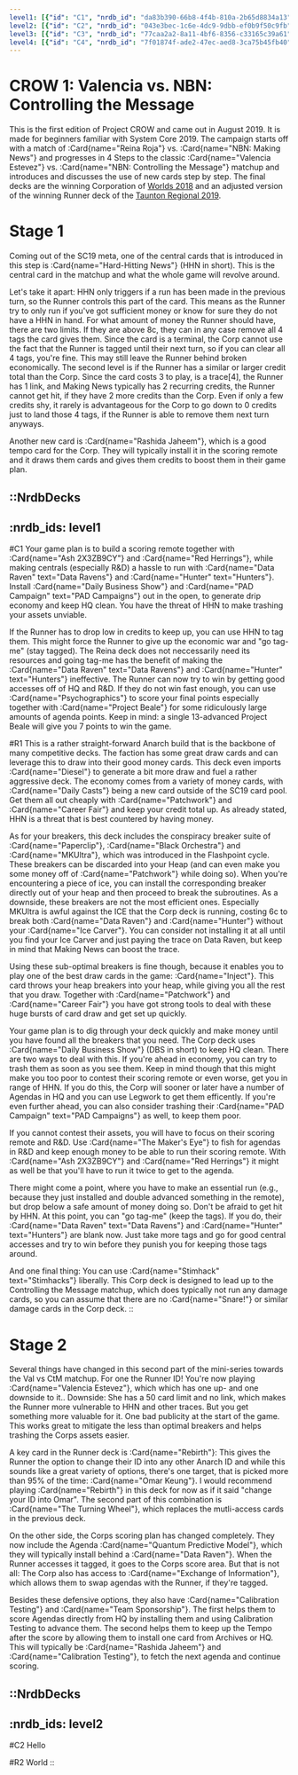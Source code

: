 ```yaml
---
level1: [{"id": "C1", "nrdb_id": "da83b390-66b8-4f4b-810a-2b65d8834a13", "title": "Corp 1"},{"id": "R1", "nrdb_id": "ef7871d7-e785-40a4-8798-6269e59a094c", "title": "Runner 1"}]
level2: [{"id": "C2", "nrdb_id": "043e3bec-1c6e-4dc9-9dbb-ef0b9f50c9fb", "title": "Corp 2"},{"id": "R2", "nrdb_id": "2f412b02-ebf8-4cd7-a7d0-1b6ef4de1fd5", "title": "Runner 2"}]
level3: [{"id": "C3", "nrdb_id": "77caa2a2-8a11-4bf6-8356-c33165c39a61", "title": "Corp 3"},{"id": "R3", "nrdb_id": "fc0adb6b-4d84-46a9-ba71-7450958b8771", "title": "Runner 3"}]
level4: [{"id": "C4", "nrdb_id": "7f01874f-ade2-47ec-aed8-3ca75b45fb40", "title": "Corp 4"},{"id": "R4", "nrdb_id": "7ffcaea5-85f5-4aa3-9103-7b9dc4655768", "title": "Runner 4"}]
---
```


# CROW 1: Valencia vs. NBN: Controlling the Message

This is the first edition of Project CROW and came out in August 2019. It is made for beginners familiar with System Core 2019. 
The campaign starts off with a match of :Card{name="Reina Roja"} vs. :Card{name="NBN: Making News"} and progresses in 4 Steps to the classic :Card{name="Valencia Estevez"} vs. :Card{name="NBN: Controlling the Message"} matchup and introduces and discusses the use of new cards step by step.
The final decks are the winning Corporation of [Worlds 2018](https://netrunnerdb.com/en/decklist/52512/america-ctm-worlds-2018-1st-place-) and an adjusted version of the winning Runner deck of the [Taunton Regional 2019](https://netrunnerdb.com/en/decklist/56195/fredpi-val-1st-at-taunton-regional-15-person-event-).

# Stage 1

Coming out of the SC19 meta, one of the central cards that is introduced in this step is :Card{name="Hard-Hitting News"} (HHN in short). This is the central card in the matchup and what the whole game will revolve around.

Let's take it apart: HHN only triggers if a run has been made in the previous turn, so the Runner controls this part of the card. This means as the Runner try to only run if you've got sufficient money or know for sure they do not have a HHN in hand. For what amount of money the Runner should have, there are two limits. If they are above 8c, they can in any case remove all 4 tags the card gives them. Since the card is a terminal, the Corp cannot use the fact that the Runner is tagged until their next turn, so if you can clear all 4 tags, you're fine. This may still leave the Runner behind broken economically. The second level is if the Runner has a similar or larger credit total than the Corp. Since the card costs 3 to play, is a trace\[4\], the Runner has 1 link, and Making News typically has 2 recurring credits, the Runner cannot get hit, if they have 2 more credits than the Corp. Even if only a few credits shy, it rarely is advantageous for the Corp to go down to 0 credits just to land those 4 tags, if the Runner is able to remove them next turn anyways.

Another new card is :Card{name="Rashida Jaheem"}, which is a good tempo card for the Corp. They will typically install it in the scoring remote and it draws them cards and gives them credits to boost them in their game plan.

::NrdbDecks
---
:nrdb_ids: level1
---

#C1
Your game plan is to build a scoring remote together with :Card{name="Ash 2X3ZB9CY"} and :Card{name="Red Herrings"}, while making centrals (especially R&D) a hassle to run with :Card{name="Data Raven" text="Data Ravens"} and :Card{name="Hunter" text="Hunters"}. Install :Card{name="Daily Business Show"} and :Card{name="PAD Campaign" text="PAD Campaigns"} out in the open, to generate drip economy and keep HQ clean. You have the threat of HHN to make trashing your assets unviable. 

If the Runner has to drop low in credits to keep up, you can use HHN to tag them. This might force the Runner to give up the economic war and "go tag-me" (stay tagged). The Reina deck does not neccessarily need its resources and going tag-me has the benefit of making the :Card{name="Data Raven" text="Data Ravens"} and :Card{name="Hunter" text="Hunters"} ineffective. The Runner can now try to win by getting good accesses off of HQ and R&D. If they do not win fast enough, you can use :Card{name="Psychographics"} to score your final points especially together with :Card{name="Project Beale"} for some ridiculously large amounts of agenda points. Keep in mind: a single 13-advanced Project Beale will give you 7 points to win the game.

#R1
This is a rather straight-forward Anarch build that is the backbone of many competitive decks. The faction has some great draw cards and can leverage this to draw into their good money cards. This deck even imports :Card{name="Diesel"} to generate a bit more draw and fuel a rather aggressive deck. The economy comes from a variety of money cards, with :Card{name="Daily Casts"} being a new card outside of the SC19 card pool. Get them all out cheaply with :Card{name="Patchwork"} and :Card{name="Career Fair"} and keep your credit total up. As already stated, HHN is a threat that is best countered by having money.

As for your breakers, this deck includes the conspiracy breaker suite of :Card{name="Paperclip"}, :Card{name="Black Orchestra"} and :Card{name="MKUltra"}, which was introduced in the Flashpoint cycle. These breakers can be discarded into your Heap (and can even make you some money off of :Card{name="Patchwork"} while doing so). When you're encountering a piece of ice, you can install the corresponding breaker directly out of your heap and then proceed to break the subroutines. As a downside, these breakers are not the most efficient ones. Especially MKUltra is awful against the ICE that the Corp deck is running, costing 6c to break both :Card{name="Data Raven"} and :Card{name="Hunter"} without your :Card{name="Ice Carver"}. You can consider not installing it at all until you find your Ice Carver and just paying the trace on Data Raven, but keep in mind that Making News can boost the trace.

Using these sub-optimal breakers is fine though, because it enables you to play one of the best draw cards in the game: :Card{name="Inject"}. This card throws your heap breakers into your heap, while giving you all the rest that you draw. Together with :Card{name="Patchwork"} and :Card{name="Career Fair"} you have got strong tools to deal with these huge bursts of card draw and get set up quickly.

Your game plan is to dig through your deck quickly and make money until you have found all the breakers that you need. The Corp deck uses :Card{name="Daily Business Show"} (DBS in short) to keep HQ clean. There are two ways to deal with this. If you're ahead in economy, you can try to trash them as soon as you see them. Keep in mind though that this might make you too poor to contest their scoring remote or even worse, get you in range of HHN. If you do this, the Corp will sooner or later have a number of Agendas in HQ and you can use Legwork to get them efficently.  If you're even further ahead, you can also consider trashing their :Card{name="PAD Campaign" text="PAD Campaigns"} as well, to keep them poor.

If you cannot contest their assets, you will have to focus on their scoring remote and R&D. Use :Card{name="The Maker's Eye"} to fish for agendas in R&D and keep enough money to be able to run their scoring remote. With :Card{name="Ash 2X3ZB9CY"} and :Card{name="Red Herrings"} it might as well be that you'll have to run it twice to get to the agenda.

There might come a point, where you have to make an essential run (e.g., because they just installed and double advanced something in the remote), but drop below a safe amount of money doing so. Don't be afraid to get hit by HHN. At this point, you can "go tag-me" (keep the tags). If you do, their :Card{name="Data Raven" text="Data Ravens"} and :Card{name="Hunter" text="Hunters"} are blank now. Just take more tags and go for good central accesses and try to win before they punish you for keeping those tags around.

And one final thing: You can use :Card{name="Stimhack" text="Stimhacks"} liberally. This Corp deck is designed to lead up to the Controlling the Message matchup, which does typically not run any damage cards, so you can assume that there are no :Card{name="Snare!"} or similar damage cards in the Corp deck.
::

# Stage 2
Several things have changed in this second part of the mini-series towards the Val vs CtM matchup. For one the Runner ID! You're now playing :Card{name="Valencia Estevez"}, which which has one up- and one downside to it.. Downside: She has a 50 card limit and no link, which makes the Runner more vulnerable to HHN and other traces. But you get something more valuable for it. One bad publicity at the start of the game. This works great to mitigate the less than optimal breakers and helps trashing the Corps assets easier.

A key card in the Runner deck is :Card{name="Rebirth"}: This gives the Runner the option to change their ID into any other Anarch ID and while this sounds like a great variety of options, there's one target, that is picked more than 95% of the time: :Card{name="Omar Keung"}. I would recommend playing :Card{name="Rebirth"} in this deck for now as if it said "change your ID into Omar". The second part of this combination is :Card{name="The Turning Wheel"}, which replaces the mutli-access cards in the previous deck.

On the other side, the Corps scoring plan has changed completely. They now include the Agenda :Card{name="Quantum Predictive Model"}, which they will typically install behind a :Card{name="Data Raven"}. When the Runner accesses it tagged, it goes to the Corps score area. But that is not all: The Corp also has access to :Card{name="Exchange of Information"}, which allows them to swap agendas with the Runner, if they're tagged.

Besides these defensive options, they also have :Card{name="Calibration Testing"} and :Card{name="Team Sponsorship"}. The first helps them to score Agendas directly from HQ by installing them and using Calibration Testing to advance them. The second helps them to keep up the Tempo after the score by allowing them to install one card from Archives or HQ. This will typically be :Card{name="Rashida Jaheem"} and :Card{name="Calibration Testing"}, to fetch the next agenda and continue scoring.

::NrdbDecks
---
:nrdb_ids: level2
---

#C2
Hello

#R2
World
::